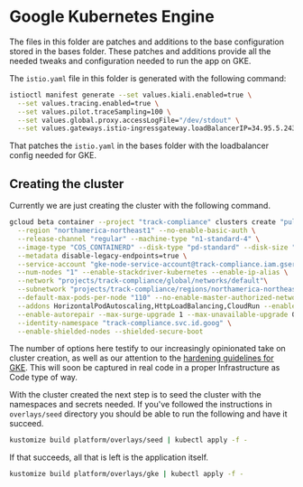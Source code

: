 # Google Kubernetes Engine

The files in this folder are patches and additions to the base configuration
stored in the bases folder.  These patches and additions provide all the needed
tweaks and configuration needed to run the app on GKE.

The `istio.yaml` file in this folder is generated with the following command:

```sh
istioctl manifest generate --set values.kiali.enabled=true \
  --set values.tracing.enabled=true \
  --set values.pilot.traceSampling=100 \
  --set values.global.proxy.accessLogFile="/dev/stdout" \
  --set values.gateways.istio-ingressgateway.loadBalancerIP=34.95.5.243 > istio.yaml
```

That patches the `istio.yaml` in the bases folder with the loadbalancer config
needed for GKE.

## Creating the cluster

Currently we are just creating the cluster with the following command.

```sh
gcloud beta container --project "track-compliance" clusters create "pulse-of-the-gc" \
  --region "northamerica-northeast1" --no-enable-basic-auth \
  --release-channel "regular" --machine-type "n1-standard-4" \
  --image-type "COS_CONTAINERD" --disk-type "pd-standard" --disk-size "100" \
  --metadata disable-legacy-endpoints=true \
  --service-account "gke-node-service-account@track-compliance.iam.gserviceaccount.com"\
  --num-nodes "1" --enable-stackdriver-kubernetes --enable-ip-alias \
  --network "projects/track-compliance/global/networks/default"\
  --subnetwork "projects/track-compliance/regions/northamerica-northeast1/subnetworks/default" \
  --default-max-pods-per-node "110" --no-enable-master-authorized-networks \
  --addons HorizontalPodAutoscaling,HttpLoadBalancing,CloudRun --enable-autoupgrade \
  --enable-autorepair --max-surge-upgrade 1 --max-unavailable-upgrade 0 \
  --identity-namespace "track-compliance.svc.id.goog" \
  --enable-shielded-nodes --shielded-secure-boot
```

The number of options here testify to our increasingly opinionated take on
cluster creation, as well as our attention to the [hardening guidelines for
GKE](https://cloud.google.com/kubernetes-engine/docs/how-to/hardening-your-cluster).
This will soon be captured in real code in a proper Infrastructure as Code type
of way.

With the cluster created the next step is to seed the cluster with the
namespaces and secrets needed. If you've followed the instructions in
`overlays/seed` directory you should be able to run the following and have it
succeed.

```sh
kustomize build platform/overlays/seed | kubectl apply -f -
```

If that succeeds, all that is left is the application itself.

```sh
kustomize build platform/overlays/gke | kubectl apply -f -
```
